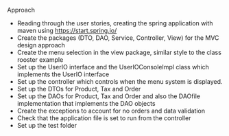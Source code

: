 Approach

- Reading through the user stories, creating the spring application with maven using https://start.spring.io/
- Create the packages (DTO, DAO, Service, Controller, View) for the MVC design approach 
- Create the menu selection in the view package, similar style to the class rooster example
- Set up the UserIO interface and the UserIOConsoleImpl class which implements the UserIO interface
- Set up the controller which controls when the menu system is displayed. 
- Set up the DTOs for Product, Tax and Order
- Set up the DAOs for Product, Tax and Order and also the DAOfile implementation that implements the DAO objects
- Create the exceptions to account for no orders and data validation 
- Check that the application file is set to run from the controller
- Set up the test folder





